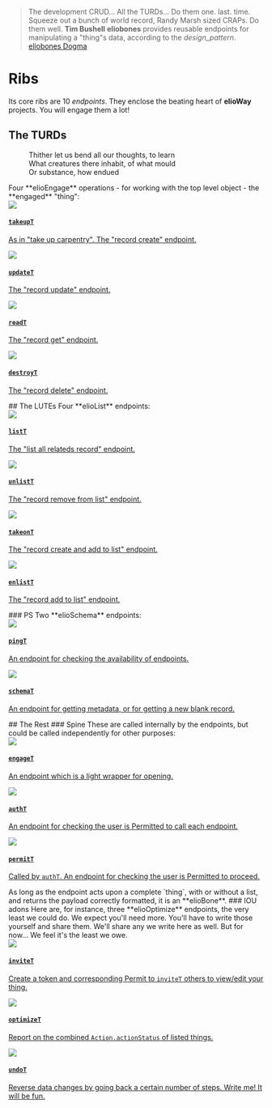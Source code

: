 > The development CRUD... All the TURDs... Do them one. last. time. Squeeze out a bunch of world record, Randy Marsh sized CRAPs. Do them well. **Tim Bushell**
**eliobones** provides reusable endpoints for manipulating a "thing"s data, according to the _design_pattern_.
[eliobones Dogma](/eliobones/dogma.html)
# Ribs
Its core ribs are 10 _endpoints_. They enclose the beating heart of **elioWay** projects. You will engage them a lot!
## The TURDs
<aside>
  <dl>
  <dd>Thither let us bend all our thoughts, to learn</dd>
  <dd>What creatures there inhabit, of what mould</dd>
  <dd>Or substance, how endued</dd>
</dl>
</aside>
Four **elioEngage** operations - for working with the top level object - the **engaged** "thing":
<article>
  <a href="/eliobones/bones/ribs/takeupT/star.png" target="_splash">
  <img src="/eliobones/bones/ribs/takeupT/favicoff.png">
  <div>
  <h4>
  <code>takeupT</code>
</h4>
  <p>As in "take up carpentry". The "record create" endpoint.  </p>
</div>
</a>
</article>
<article>
  <a href="/eliobones/bones/ribs/updateT/star.png" target="_splash">
  <img src="/eliobones/bones/ribs/updateT/favicoff.png">
  <div>
  <h4>
  <code>updateT</code>
</h4>
  <p>The "record update" endpoint.  </p>
</div>
</a>
</article>
<article>
  <a href="/eliobones/bones/ribs/readT/star.png" target="_splash">
  <img src="/eliobones/bones/ribs/readT/favicoff.png">
  <div>
  <h4>
  <code>readT</code>
</h4>
  <p>The "record get" endpoint.  </p>
</div>
</a>
</article>
<article>
  <a href="/eliobones/bones/ribs/destroyT/star.png" target="_splash">
  <img src="/eliobones/bones/ribs/destroyT/favicoff.png">
  <div>
  <h4>
  <code>destroyT</code>
</h4>
  <p>The "record delete" endpoint.  </p>
</div>
</a>
</article>
## The LUTEs
Four **elioList** endpoints:
<article>
  <a href="/eliobones/bones/ribs/listT/star.png" target="_splash">
  <img src="/eliobones/bones/ribs/listT/favicoff.png">
  <div>
  <h4>
  <code>listT</code>
</h4>
  <p>The "list all relateds record" endpoint.  </p>
</div>
</a>
</article>
<article>
  <a href="/eliobones/bones/ribs/unlistT/star.png" target="_splash">
  <img src="/eliobones/bones/ribs/unlistT/favicoff.png">
  <div>
  <h4>
  <code>unlistT</code>
</h4>
  <p>The "record remove from list" endpoint.  </p>
</div>
</a>
</article>
<article>
  <a href="/eliobones/bones/ribs/takeonT/star.png" target="_splash">
  <img src="/eliobones/bones/ribs/takeonT/favicoff.png">
  <div>
  <h4>
  <code>takeonT</code>
</h4>
  <p>The "record create and add to list" endpoint.  </p>
</div>
</a>
</article>
<article>
  <a href="/eliobones/bones/ribs/enlistT/star.png" target="_splash">
  <img src="/eliobones/bones/ribs/enlistT/favicoff.png">
  <div>
  <h4>
  <code>enlistT</code>
</h4>
  <p>The "record add to list" endpoint.  </p>
</div>
</a>
</article>
### PS
Two **elioSchema** endpoints:
<article>
  <a href="/eliobones/bones/ribs/pingT/star.png" target="_splash">
  <img src="/eliobones/bones/ribs/pingT/favicoff.png">
  <div>
  <h4>
  <code>pingT</code>
</h4>
  <p>An endpoint for checking the availability of endpoints.  </p>
</div>
</a>
</article>
<article>
  <a href="/eliobones/bones/ribs/schemaT/star.png" target="_splash">
  <img src="/eliobones/bones/ribs/schemaT/favicoff.png">
  <div>
  <h4>
  <code>schemaT</code>
</h4>
  <p>An endpoint for getting metadata, or for getting a new blank record.  </p>
</div>
</a>
</article>
## The Rest
### Spine
These are called internally by the endpoints, but could be called independently for other purposes:
<article>
  <a href="/eliobones/bones/spine/engageT/star.png" target="_splash">
  <img src="/eliobones/bones/spine/engageT/favicoff.png">
  <div>
  <h4>
  <code>engageT</code>
</h4>
  <p>An endpoint which is a light wrapper for opening.  </p>
</div>
</a>
</article>
<article>
  <a href="/eliobones/bones/spine/authT/star.png" target="_splash">
  <img src="/eliobones/bones/spine/authT/favicoff.png">
  <div>
  <h4>
  <code>authT</code>
</h4>
  <p>An endpoint for checking the user is Permitted to call each endpoint.  </p>
</div>
</a>
</article>
<article>
  <a href="/eliobones/bones/spine/permitT/star.png" target="_splash">
  <img src="/eliobones/bones/spine/permitT/favicoff.png">
  <div>
  <h4>
  <code>permitT</code>
</h4>
  <p>Called by <code>authT</code>. An endpoint for checking the user is Permitted to proceed.
  </p>
</div>
</a>
</article>
As long as the endpoint acts upon a complete `thing`, with or without a list, and returns the payload correctly formatted, it is an **elioBone**.
### IOU adons
Here are, for instance, three **elioOptimize** endpoints, the very least we could do. We expect you'll need more. You'll have to write those yourself and share them. We'll share any we write here as well. But for now... We feel it's the least we owe.
<article>
  <a href="/eliobones/bones/adons/inviteT/star.png" target="_splash">
  <img src="/eliobones/bones/adons/inviteT/favicoff.png">
  <div>
  <h4>
  <code>inviteT</code>
</h4>
  <p>Create a token and corresponding Permit to <code>inviteT</code> others to view/edit your thing.</p>
</div>
</a>
</article>
<article>
  <a href="/eliobones/bones/adons/optimizeT/star.png" target="_splash">
  <img src="/eliobones/bones/adons/optimizeT/favicoff.png">
  <div>
  <h4>
  <code>optimizeT</code>
</h4>
  <p>Report on the combined <code>Action.actionStatus</code> of listed things.  </p>
</div>
</a>
</article>
<article>
  <a href="/eliobones/bones/adons/undoT/star.png" target="_splash">
  <img src="/eliobones/bones/adons/undoT/favicoff.png">
  <div>
  <h4>
  <code>undoT</code>
</h4>
  <p>Reverse data changes by going back a certain number of steps. Write me! It will be fun.</p>
</div>
</a>
</article>
